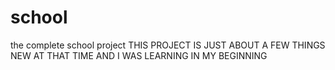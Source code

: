 # school
the complete school project
THIS PROJECT IS JUST ABOUT A FEW THINGS NEW AT THAT TIME AND I WAS LEARNING IN MY BEGINNING

